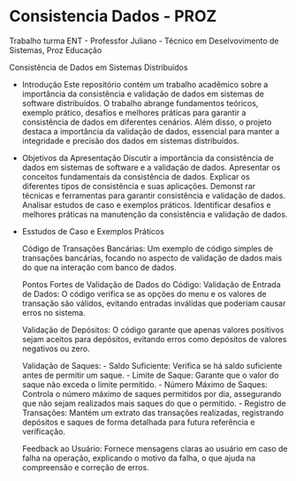 # Consistencia Dados - PROZ
Trabalho turma ENT - Professfor Juliano - Técnico em Deselvovimento de Sistemas, Proz Educação

Consistência de Dados em Sistemas Distribuídos

-  Introdução
    Este repositório contém um trabalho acadêmico sobre a importância da consistência e validação de dados em sistemas de software distribuídos. O trabalho abrange fundamentos teóricos, exemplo prático, desafios e melhores práticas para garantir a consistência de dados em     diferentes cenários. Além disso, o projeto destaca a importância da validação de dados, essencial para manter a integridade e precisão dos dados em sistemas distribuídos.


-  Objetivos da Apresentação
    Discutir a importância da consistência de dados em sistemas de software e a validação de dados.
    Apresentar os conceitos fundamentais da consistência de dados.
    Explicar os diferentes tipos de consistência e suas aplicações.
    Demonst  rar técnicas e ferramentas para garantir consistência e validação de dados.
    Analisar estudos de caso e exemplos práticos.
    Identificar desafios e melhores práticas na manutenção da consistência e validação de dados.


  - Esstudos de Caso e Exemplos Práticos
  
    Código de Transações Bancárias:
      Um exemplo de código simples de transações bancárias, focando no aspecto de validação de dados mais do que na interação com banco de dados.
     
     Pontos Fortes de Validação de Dados do Código:
      Validação de Entrada de Dados: O código verifica se as opções do menu e os valores de transação são válidos, evitando entradas inválidas que poderiam causar erros no sistema.
    
      Validação de Depósitos: 
        O código garante que apenas valores positivos sejam aceitos para depósitos, evitando erros como depósitos de valores negativos ou zero.
      
      Validação de Saques:
        - Saldo Suficiente: Verifica se há saldo suficiente antes de permitir um saque.
        - Limite de Saque: Garante que o valor do saque não exceda o limite permitido.
        - Número Máximo de Saques: Controla o número máximo de saques permitidos por dia, assegurando que não sejam realizados mais saques do que o permitido.
        - Registro de Transações: Mantém um extrato das transações realizadas, registrando depósitos e saques de forma detalhada para futura referência e verificação.
      
      Feedback ao Usuário: 
        Fornece mensagens claras ao usuário em caso de falha na operação, explicando o motivo da falha, o que ajuda na compreensão e correção de erros.
